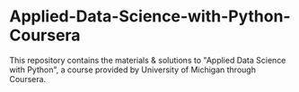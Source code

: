 # Applied-Data-Science-with-Python-Coursera
This repository contains the materials &amp; solutions to "Applied Data Science with Python", a course provided by University of Michigan through Coursera.

